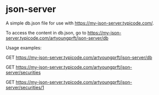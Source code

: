 # json-server

A simple db.json file for use with https://my-json-server.typicode.com/.

To access the content in db.json, go to https://my-json-server.typicode.com/artyoungprft/json-server/db

Usage examples:

GET https://my-json-server.typicode.com/artyoungprft/json-server/db

GET https://my-json-server.typicode.com/artyoungprft/json-server/securities

GET https://my-json-server.typicode.com/artyoungprft/json-server/securities/1